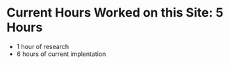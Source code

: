 # Current Hours Worked on this Site: 5 Hours

* 1 hour of research
* 6 hours of current implentation
